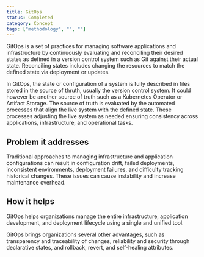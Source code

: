 ```yaml
---
title: GitOps
status: Completed
category: Concept
tags: ["methodology", "", ""]
---
```


GitOps is a set of practices for managing software applications and infrastructure by continuously evaluating and reconciling their desired states as defined in a version control system such as Git against their actual state. Reconciling states includes changing the resources to match the defined state via deployment or updates.

In GitOps, the state or configuration of a system is fully described in files stored in the source of thruth, usually the version control system. It could however be another source of truth such as a Kubernetes Operator or Artifact Storage.
The source of truth is evaluated by the automated processes that align the live system with the defined state. These processes adjusting the live system as needed ensuring consistency across applications, infrastructure, and operational tasks.

## Problem it addresses

Traditional approaches to managing infrastructure and application configurations can result in configuration drift, failed deployments, inconsistent environments, deployment failures, and difficulty tracking historical changes.
These issues can cause instability and increase maintenance overhead.

## How it helps

GitOps helps organizations manage the entire infrastructure, application development, and deployment lifecycle using a single and unified tool.

GitOps brings organizations several other advantages, such as transparency and traceability of changes, reliability and security through declarative states, and rollback, revert, and self-healing attributes.
